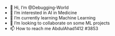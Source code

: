 - 👋 Hi, I’m @Debugging-World
- 👀 I’m interested in AI in Medicine
- 🌱 I’m currently learning Machine Learning 
- 💞️ I’m looking to collaborate on some ML projects
- 📫 How to reach me AbdulAhad1412 #3853

<!---
Debugging-World/Debugging-World is a ✨ special ✨ repository because its `README.md` (this file) appears on your GitHub profile.
You can click the Preview link to take a look at your changes.
--->

